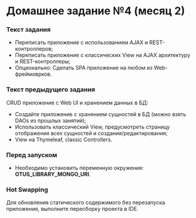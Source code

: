# Домашнее задание №4 (месяц 2)

### Текст задания
* Переписать приложение с использованием AJAX и REST-контроллеров;
* Переписать приложение с классических View на AJAX архитектуру и REST-контроллеры;
* Опционально: Сделать SPA приложение на любом из Web-фреймоврков.

### Текст предыдущего задания
CRUD приложение с Web UI и хранением данных в БД:
* Создайте приложение с хранением сущностей в БД (можно взять DAOs из прошлых занятий);
* Использовать классический View, предусмотреть страницу отображения всех сущностей и создания/редактирования;
* View на Thymeleaf, classic Controllers.

### Перед запуском
* Необходимо установить переменную окружения: **OTUS_LIBRARY_MONGO_URI**.

### Hot Swapping
Для обновления статического содержимого без перезапуска приложения, выполните пересборку проекта в IDE.
